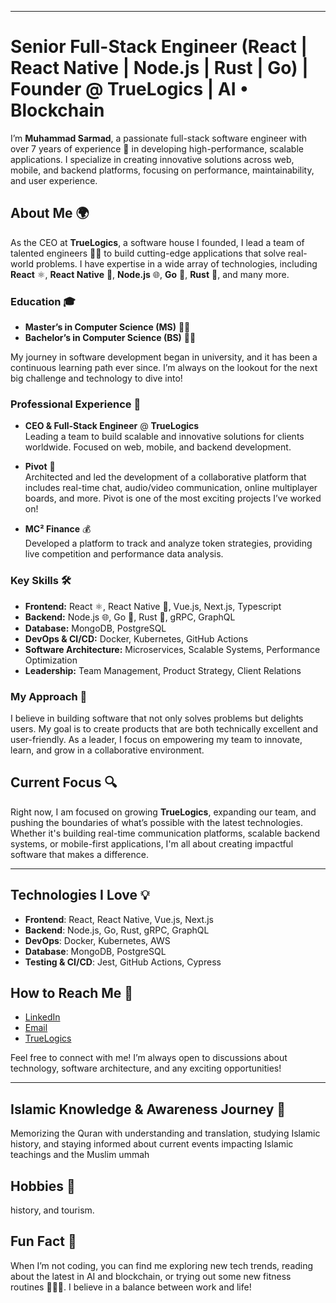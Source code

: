 

---

# Senior Full-Stack Engineer (React | React Native | Node.js | Rust | Go) | Founder @ TrueLogics | AI • Blockchain

I’m **Muhammad Sarmad**, a passionate full-stack software engineer with over 7 years of experience 🌟 in developing high-performance, scalable applications. I specialize in creating innovative solutions across web, mobile, and backend platforms, focusing on performance, maintainability, and user experience.

## About Me 🌍

As the CEO at **TrueLogics**, a software house I founded, I lead a team of talented engineers 🧑‍💻 to build cutting-edge applications that solve real-world problems. I have expertise in a wide array of technologies, including **React** ⚛️, **React Native** 📱, **Node.js** 🌐, **Go** 🦘, **Rust** 🦀, and many more.

### Education 🎓

- **Master’s in Computer Science (MS)** 🧑‍🎓
- **Bachelor’s in Computer Science (BS)** 🧑‍🎓

My journey in software development began in university, and it has been a continuous learning path ever since. I’m always on the lookout for the next big challenge and technology to dive into!

### Professional Experience 💼

- **CEO & Full-Stack Engineer** @ **TrueLogics**  
   Leading a team to build scalable and innovative solutions for clients worldwide. Focused on web, mobile, and backend development.

- **Pivot** 🚀  
   Architected and led the development of a collaborative platform that includes real-time chat, audio/video communication, online multiplayer boards, and more. Pivot is one of the most exciting projects I’ve worked on!

- **MC² Finance** 💰  
   Developed a platform to track and analyze token strategies, providing live competition and performance data analysis.

### Key Skills 🛠️

- **Frontend:** React ⚛️, React Native 📱, Vue.js, Next.js, Typescript
- **Backend:** Node.js 🌐, Go 🦘, Rust 🦀, gRPC, GraphQL
- **Database:** MongoDB, PostgreSQL
- **DevOps & CI/CD:** Docker, Kubernetes, GitHub Actions
- **Software Architecture:** Microservices, Scalable Systems, Performance Optimization
- **Leadership:** Team Management, Product Strategy, Client Relations

### My Approach 🚀

I believe in building software that not only solves problems but delights users. My goal is to create products that are both technically excellent and user-friendly. As a leader, I focus on empowering my team to innovate, learn, and grow in a collaborative environment.

## Current Focus 🔍

Right now, I am focused on growing **TrueLogics**, expanding our team, and pushing the boundaries of what’s possible with the latest technologies. Whether it's building real-time communication platforms, scalable backend systems, or mobile-first applications, I'm all about creating impactful software that makes a difference.

---

## Technologies I Love 💡

- **Frontend**: React, React Native, Vue.js, Next.js
- **Backend**: Node.js, Go, Rust, gRPC, GraphQL
- **DevOps**: Docker, Kubernetes, AWS
- **Database**: MongoDB, PostgreSQL
- **Testing & CI/CD**: Jest, GitHub Actions, Cypress

## How to Reach Me 📧

- [LinkedIn](https://www.linkedin.com/in/muhammad-sarmad/)
- [Email](mailto:muhammadsarmad24@gmail.com)
- [TrueLogics](mailto:ceo@truelogics.io)

Feel free to connect with me! I’m always open to discussions about technology, software architecture, and any exciting opportunities!

---

## Islamic Knowledge & Awareness Journey 🕋

 Memorizing the Quran with understanding and translation, studying Islamic history, and staying informed about current events impacting Islamic teachings and the Muslim ummah

## Hobbies 🌱

history, and tourism.

## Fun Fact 🎉

When I’m not coding, you can find me exploring new tech trends, reading about the latest in AI and blockchain, or trying out some new fitness routines 🏃‍♂️💪. I believe in a balance between work and life!

